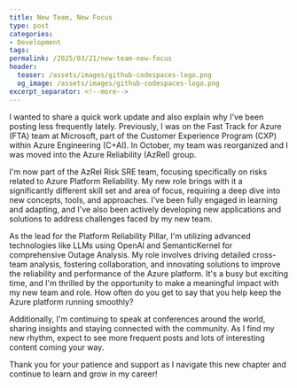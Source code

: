 ```yaml
---
title: New Team, New Focus
type: post
categories:
- Development
tags:
permalink: /2025/03/21/new-team-new-focus
header:
  teaser: /assets/images/github-codespaces-logo.png
  og_image: /assets/images/github-codespaces-logo.png
excerpt_separator: <!--more-->
---
```


I wanted to share a quick work update and also explain why I've been posting less frequently lately. Previously, I was on the Fast Track for Azure (FTA) team at Microsoft, part of the Customer Experience Program (CXP) within Azure Engineering (C+AI). In October, my team was reorganized and I was moved into the Azure Reliability (AzRel) group.

I'm now part of the AzRel Risk SRE team, focusing specifically on risks related to Azure Platform Reliability. My new role brings with it a significantly different skill set and area of focus, requiring a deep dive into new concepts, tools, and approaches. I've been fully engaged in learning and adapting, and I've also been actively developing new applications and solutions to address challenges faced by my new team.

As the lead for the Platform Reliability Pillar, I'm utilizing advanced technologies like LLMs using OpenAI and SemanticKernel for comprehensive Outage Analysis. My role involves driving detailed cross-team analysis, fostering collaboration, and innovating solutions to improve the reliability and performance of the Azure platform. It's a busy but exciting time, and I'm thrilled by the opportunity to make a meaningful impact with my new team and role. How often do you get to say that you help keep the Azure platform running smoothly?

Additionally, I'm continuing to speak at conferences around the world, sharing insights and staying connected with the community. As I find my new rhythm, expect to see more frequent posts and lots of interesting content coming your way.

Thank you for your patience and support as I navigate this new chapter and continue to learn and grow in my career!